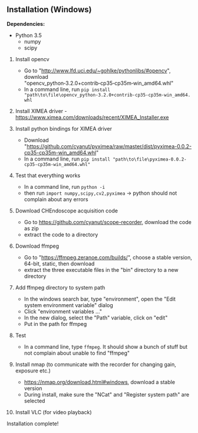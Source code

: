 ## Installation (Windows)

**Dependencies:**

- Python 3.5
  - numpy
  - scipy

1. Install opencv
	- Go to "http://www.lfd.uci.edu/~gohlke/pythonlibs/#opencv", download "opencv_python‑3.2.0+contrib‑cp35‑cp35m‑win_amd64.whl"
	- In a command line, run 
		`pip install "path\to\file\opencv_python‑3.2.0+contrib‑cp35‑cp35m‑win_amd64.whl`

2. Install XIMEA driver - https://www.ximea.com/downloads/recent/XIMEA_Installer.exe

3. Install python bindings for XIMEA driver
	- Download "https://github.com/cyanut/pyximea/raw/master/dist/pyximea-0.0.2-cp35-cp35m-win_amd64.whl"
	- In a command line, run
		`pip install "path\to\file\pyximea-0.0.2-cp35-cp35m-win_amd64.whl"`

4. Test that everything works
	- In a command line, run
		`python -i`
	- then run
		`import numpy,scipy,cv2,pyximea`
	-> python should not complain about any errors

5. Download CHEndoscope acquisition code
	- Go to https://github.com/cyanut/scope-recorder, download the code as zip
	- extract the code to a directory 

6. Download ffmpeg
	- Go to "https://ffmpeg.zeranoe.com/builds/", choose a stable version, 64-bit, static, then download
	- extract the three executable files in the "bin" directory to a new directory

7. Add ffmpeg directory to system path
	- In the windows search bar, type "environment", open the "Edit system environment variable" dialog
	- Click "environment variables ..."
	- In the new dialog, select the "Path" variable, click on "edit"
	- Put in the path for ffmpeg
8. Test
	- In a command line, type `ffmpeg`. It should show a bunch of stuff but not complain about unable to find "ffmpeg"

9. Install nmap (to communicate with the recorder for changing gain, exposure etc.)
	- https://nmap.org/download.html#windows, download a stable version
	- During install, make sure the "NCat" and "Register system path" are selected

10. Install VLC (for video playback)

Installation complete!
